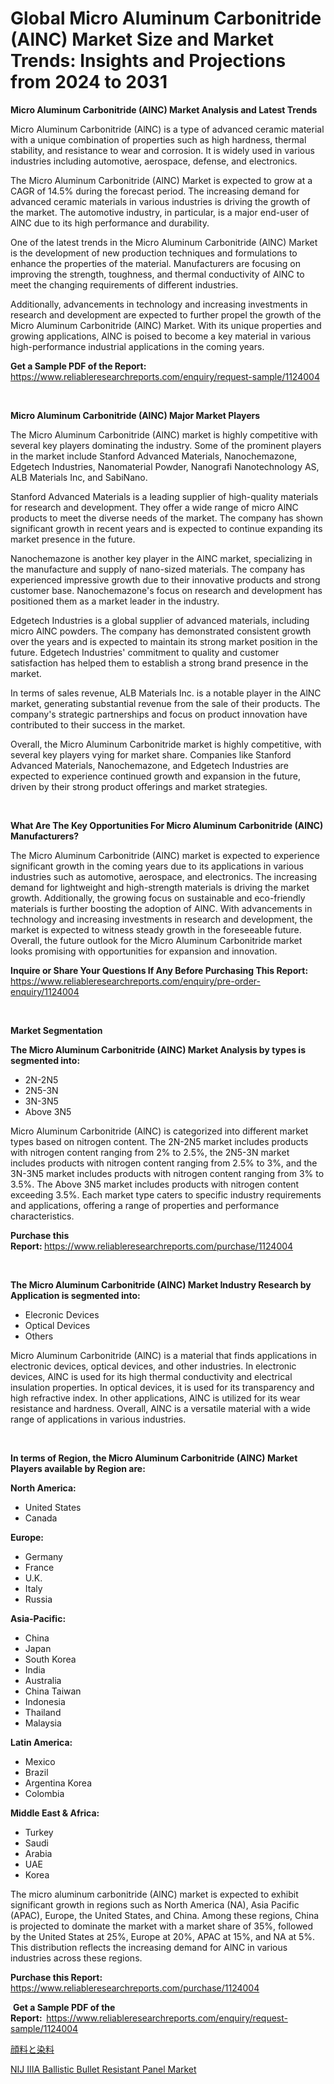 <p><h1>Global Micro Aluminum Carbonitride (AlNC) Market Size and Market Trends: Insights and Projections from 2024 to 2031</h1></p><p><strong>Micro Aluminum Carbonitride (AlNC) Market Analysis and Latest Trends</strong></p>
<p><p>Micro Aluminum Carbonitride (AlNC) is a type of advanced ceramic material with a unique combination of properties such as high hardness, thermal stability, and resistance to wear and corrosion. It is widely used in various industries including automotive, aerospace, defense, and electronics.</p><p>The Micro Aluminum Carbonitride (AlNC) Market is expected to grow at a CAGR of 14.5% during the forecast period. The increasing demand for advanced ceramic materials in various industries is driving the growth of the market. The automotive industry, in particular, is a major end-user of AlNC due to its high performance and durability.</p><p>One of the latest trends in the Micro Aluminum Carbonitride (AlNC) Market is the development of new production techniques and formulations to enhance the properties of the material. Manufacturers are focusing on improving the strength, toughness, and thermal conductivity of AlNC to meet the changing requirements of different industries.</p><p>Additionally, advancements in technology and increasing investments in research and development are expected to further propel the growth of the Micro Aluminum Carbonitride (AlNC) Market. With its unique properties and growing applications, AlNC is poised to become a key material in various high-performance industrial applications in the coming years.</p></p>
<p><strong>Get a Sample PDF of the Report:&nbsp;</strong> <a href="https://www.reliableresearchreports.com/enquiry/request-sample/1124004">https://www.reliableresearchreports.com/enquiry/request-sample/1124004</a></p>
<p>&nbsp;</p>
<p><strong>Micro Aluminum Carbonitride (AlNC) Major Market Players</strong></p>
<p><p>The Micro Aluminum Carbonitride (AlNC) market is highly competitive with several key players dominating the industry. Some of the prominent players in the market include Stanford Advanced Materials, Nanochemazone, Edgetech Industries, Nanomaterial Powder, Nanografi Nanotechnology AS, ALB Materials Inc, and SabiNano.</p><p>Stanford Advanced Materials is a leading supplier of high-quality materials for research and development. They offer a wide range of micro AlNC products to meet the diverse needs of the market. The company has shown significant growth in recent years and is expected to continue expanding its market presence in the future. </p><p>Nanochemazone is another key player in the AlNC market, specializing in the manufacture and supply of nano-sized materials. The company has experienced impressive growth due to their innovative products and strong customer base. Nanochemazone's focus on research and development has positioned them as a market leader in the industry.</p><p>Edgetech Industries is a global supplier of advanced materials, including micro AlNC powders. The company has demonstrated consistent growth over the years and is expected to maintain its strong market position in the future. Edgetech Industries' commitment to quality and customer satisfaction has helped them to establish a strong brand presence in the market.</p><p>In terms of sales revenue, ALB Materials Inc. is a notable player in the AlNC market, generating substantial revenue from the sale of their products. The company's strategic partnerships and focus on product innovation have contributed to their success in the market.</p><p>Overall, the Micro Aluminum Carbonitride market is highly competitive, with several key players vying for market share. Companies like Stanford Advanced Materials, Nanochemazone, and Edgetech Industries are expected to experience continued growth and expansion in the future, driven by their strong product offerings and market strategies.</p></p>
<p>&nbsp;</p>
<p><strong>What Are The Key Opportunities For Micro Aluminum Carbonitride (AlNC) Manufacturers?</strong></p>
<p><p>The Micro Aluminum Carbonitride (AlNC) market is expected to experience significant growth in the coming years due to its applications in various industries such as automotive, aerospace, and electronics. The increasing demand for lightweight and high-strength materials is driving the market growth. Additionally, the growing focus on sustainable and eco-friendly materials is further boosting the adoption of AlNC. With advancements in technology and increasing investments in research and development, the market is expected to witness steady growth in the foreseeable future. Overall, the future outlook for the Micro Aluminum Carbonitride market looks promising with opportunities for expansion and innovation.</p></p>
<p><strong>Inquire or Share Your Questions If Any Before Purchasing This Report:</strong> <a href="https://www.reliableresearchreports.com/enquiry/pre-order-enquiry/1124004">https://www.reliableresearchreports.com/enquiry/pre-order-enquiry/1124004</a></p>
<p>&nbsp;</p>
<p><strong>Market Segmentation</strong></p>
<p><strong>The Micro Aluminum Carbonitride (AlNC) Market Analysis by types is segmented into:</strong></p>
<p><ul><li>2N-2N5</li><li>2N5-3N</li><li>3N-3N5</li><li>Above 3N5</li></ul></p>
<p><p>Micro Aluminum Carbonitride (AlNC) is categorized into different market types based on nitrogen content. The 2N-2N5 market includes products with nitrogen content ranging from 2% to 2.5%, the 2N5-3N market includes products with nitrogen content ranging from 2.5% to 3%, and the 3N-3N5 market includes products with nitrogen content ranging from 3% to 3.5%. The Above 3N5 market includes products with nitrogen content exceeding 3.5%. Each market type caters to specific industry requirements and applications, offering a range of properties and performance characteristics.</p></p>
<p><strong>Purchase this Report:&nbsp;</strong><a href="https://www.reliableresearchreports.com/purchase/1124004">https://www.reliableresearchreports.com/purchase/1124004</a></p>
<p>&nbsp;</p>
<p><strong>The Micro Aluminum Carbonitride (AlNC) Market Industry Research by Application is segmented into:</strong></p>
<p><ul><li>Elecronic Devices</li><li>Optical Devices</li><li>Others</li></ul></p>
<p><p>Micro Aluminum Carbonitride (AlNC) is a material that finds applications in electronic devices, optical devices, and other industries. In electronic devices, AlNC is used for its high thermal conductivity and electrical insulation properties. In optical devices, it is used for its transparency and high refractive index. In other applications, AlNC is utilized for its wear resistance and hardness. Overall, AlNC is a versatile material with a wide range of applications in various industries.</p></p>
<p>&nbsp;</p>
<p><strong>In terms of Region, the Micro Aluminum Carbonitride (AlNC) Market Players available by Region are:</strong></p>
<p>
    <p> <strong> North America: </strong>
        <ul>
            <li>United States</li>
            <li>Canada</li>
        </ul>
        </p> 
    <p> <strong> Europe: </strong>
        <ul>
            <li>Germany</li>
            <li>France</li>
            <li>U.K.</li>
            <li>Italy</li>
            <li>Russia</li>
        </ul>
        </p> 
    <p> <strong> Asia-Pacific: </strong>
        <ul>
            <li>China</li>
            <li>Japan</li>
            <li>South Korea</li>
            <li>India</li>
            <li>Australia</li>
            <li>China Taiwan</li>
            <li>Indonesia</li>
            <li>Thailand</li>
            <li>Malaysia</li>
        </ul>
        </p> 
    <p> <strong> Latin America: </strong>
        <ul>
            <li>Mexico</li>
            <li>Brazil</li>
            <li>Argentina Korea</li>
            <li>Colombia</li>
        </ul>
        </p> 
    <p> <strong> Middle East & Africa: </strong>
        <ul>
            <li>Turkey</li>
            <li>Saudi</li>
            <li>Arabia</li>
            <li>UAE</li>
            <li>Korea</li>
        </ul>
    </p>
    </p>
<p><p>The micro aluminum carbonitride (AlNC) market is expected to exhibit significant growth in regions such as North America (NA), Asia Pacific (APAC), Europe, the United States, and China. Among these regions, China is projected to dominate the market with a market share of 35%, followed by the United States at 25%, Europe at 20%, APAC at 15%, and NA at 5%. This distribution reflects the increasing demand for AlNC in various industries across these regions.</p></p>
<p><strong>Purchase this Report: </strong><a href="https://www.reliableresearchreports.com/purchase/1124004">https://www.reliableresearchreports.com/purchase/1124004</a></p>
<p>&nbsp;<strong>Get a Sample PDF of the Report:&nbsp;&nbsp;</strong><a href="https://www.reliableresearchreports.com/enquiry/request-sample/1124004">https://www.reliableresearchreports.com/enquiry/request-sample/1124004</a></p>
<p><strong></strong></p>
<p><p><a href="https://github.com/oafhukehf4709715/Market-Research-Report-List-1/blob/main/4624528194510.md">顔料と染料</a></p><p><a href="https://github.com/WillieWoodard/Market-Research-Report-List-3/blob/main/nij-iiia-ballistic-bullet-resistant-panel-market.md">NIJ IIIA Ballistic Bullet Resistant Panel Market</a></p></p>